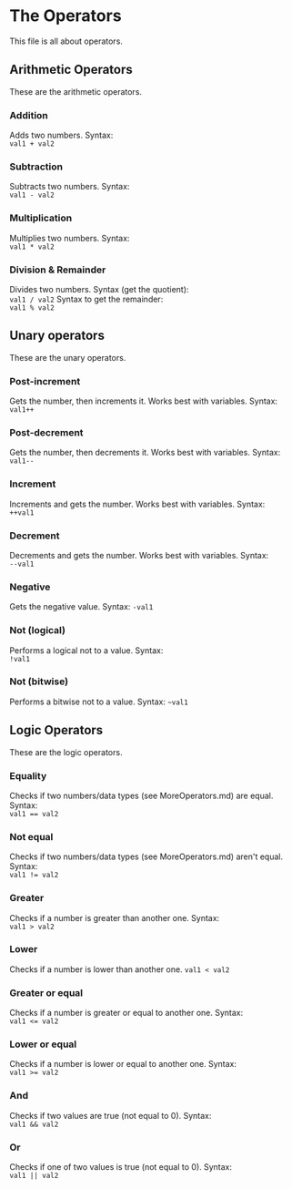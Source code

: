 # The Operators
This file is all about operators.
## Arithmetic Operators
These are the arithmetic operators.
### Addition
Adds two numbers. Syntax:  
``val1 + val2``
### Subtraction
Subtracts two numbers. Syntax:  
``val1 - val2``
### Multiplication
Multiplies two numbers. Syntax:  
``val1 * val2``
### Division & Remainder
Divides two numbers. Syntax (get the quotient):  
``val1 / val2``
Syntax to get the remainder:  
``val1 % val2``
## Unary operators
These are the unary operators.
### Post-increment
Gets the number, then increments it. Works best with variables. Syntax:  
``val1++``
### Post-decrement
Gets the number, then decrements it. Works best with variables. Syntax:  
``val1--``
### Increment
Increments and gets the number. Works best with variables. Syntax:  
``++val1``
### Decrement
Decrements and gets the number. Works best with variables. Syntax:  
``--val1``
### Negative
Gets the negative value. Syntax:
``-val1``
### Not (logical)
Performs a logical not to a value. Syntax:  
``!val1``
### Not (bitwise)
Performs a bitwise not to a value. Syntax:
``~val1``
## Logic Operators
These are the logic operators.
### Equality
Checks if two numbers/data types (see MoreOperators.md) are equal. Syntax:  
``val1 == val2``
### Not equal
Checks if two numbers/data types (see MoreOperators.md) aren't equal. Syntax:  
``val1 != val2``
### Greater
Checks if a number is greater than another one. Syntax:  
``val1 > val2``
### Lower
Checks if a number is lower than another one.
``val1 < val2``
### Greater or equal
Checks if a number is greater or equal to another one. Syntax:  
``val1 <= val2``
### Lower or equal
Checks if a number is lower or equal to another one. Syntax:  
``val1 >= val2``
### And
Checks if two values are true (not equal to 0). Syntax:  
``val1 && val2``
### Or
Checks if one of two values is true (not equal to 0). Syntax:  
``val1 || val2``